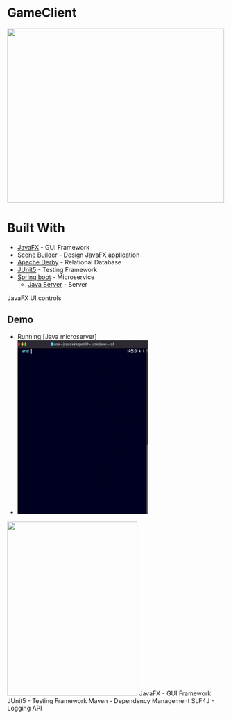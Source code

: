 # GameClient
[<img src="readmeFiles/program.gif" width="500" height="400">](readmeFiles/home.mp4)

# Built With

* [JavaFX](https://openjfx.io) - GUI Framework
* [Scene Builder](https://gluonhq.com/products/scene-builder/) - Design JavaFX application
* [Apache Derby](https://db.apache.org/derby/) - Relational Database
* [JUnit5](https://junit.org/junit5/docs/current/user-guide/) - Testing Framework
* [Spring boot](https://spring.io/projects/spring-boot) - Microservice
  * [Java Server](https://github.com/jlcalleu18/GameServer) - Server

JavaFX UI controls
## Demo 
* Running [Java microserver]
* <img src="readmeFiles/javaServer.gif" width="300" height="400">
<img src="readmeFiles/derby.gif" width="300" height="400">
JavaFX - GUI Framework
JUnit5 - Testing Framework
Maven - Dependency Management
SLF4J - Logging API
